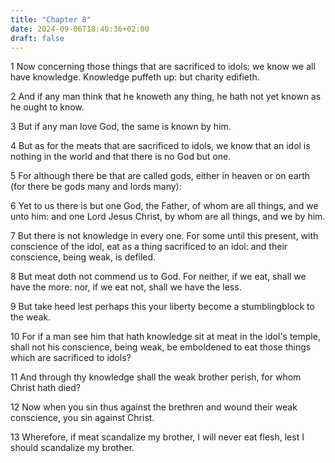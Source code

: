 ```yaml
---
title: "Chapter 8"
date: 2024-09-06T18:40:36+02:00
draft: false
---
```




1 Now concerning those things that are sacrificed to idols: we know we all have knowledge. Knowledge puffeth up: but charity edifieth.

2 And if any man think that he knoweth any thing, he hath not yet known as he ought to know.

3 But if any man love God, the same is known by him.

4 But as for the meats that are sacrificed to idols, we know that an idol is nothing in the world and that there is no God but one.

5 For although there be that are called gods, either in heaven or on earth (for there be gods many and lords many):

6 Yet to us there is but one God, the Father, of whom are all things, and we unto him: and one Lord Jesus Christ, by whom are all things, and we by him.

7 But there is not knowledge in every one. For some until this present, with conscience of the idol, eat as a thing sacrificed to an idol: and their conscience, being weak, is defiled.

8 But meat doth not commend us to God. For neither, if we eat, shall we have the more: nor, if we eat not, shall we have the less.

9 But take heed lest perhaps this your liberty become a stumblingblock to the weak.

10 For if a man see him that hath knowledge sit at meat in the idol's temple, shall not his conscience, being weak, be emboldened to eat those things which are sacrificed to idols?

11 And through thy knowledge shall the weak brother perish, for whom Christ hath died?

12 Now when you sin thus against the brethren and wound their weak conscience, you sin against Christ.

13 Wherefore, if meat scandalize my brother, I will never eat flesh, lest I should scandalize my brother.

